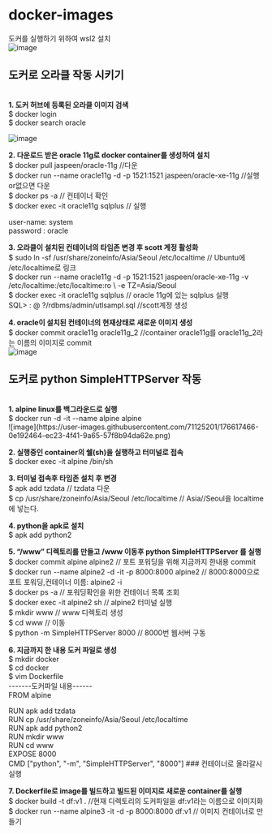 # docker-images

도커를 실행하기 위하여 wsl2 설치 <br>
![image](https://user-images.githubusercontent.com/71125201/176615561-2a0cc278-13b7-4982-ad68-472087a885c5.png) <br>

<h2> 도커로 오라클 작동 시키기 </h2> <br>
<b> 1. 도커 허브에 등록된 오라클 이미지 검색 </b><br>
$ docker login <br>
$ docker search oracle <br>

![image](https://user-images.githubusercontent.com/71125201/176615890-fe375a13-ae0a-4c57-8de2-7e3e631241f5.png) <br>

<b> 2. 다운로드 받은 oracle 11g로 docker container를 생성하여 설치 </b><br>
$	docker pull jaspeen/oracle-11g  //다운  <br>
$	docker run --name oracle11g -d -p 1521:1521 jaspeen/oracle-xe-11g  //실행or없으면 다운 <br>
$	docker ps -a		// 컨테이너 확인 <br>
$	docker exec -it oracle11g sqlplus // 실행 <br>

user-name: system <br>
password : oracle <br>

<b>3. 오라클이 설치된 컨테이너의 타임존 변경 후 scott 계정 활성화 </b><br>
$	sudo ln -sf /usr/share/zoneinfo/Asia/Seoul /etc/localtime 	// Ubuntu에 /etc/localtime로 링크 <br>
$	 docker run --name oracle11g -d -p 1521:1521 jaspeen/oracle-xe-11g -v /etc/localtime:/etc/localtime:ro \ -e TZ=Asia/Seoul 	 <br>
$	docker exec -it oracle11g sqlplus			// oracle 11g에 있는 sqlplus 실행 <br>
SQL> : @ ?/rdbms/admin/utlsampl.sql  		//scott계정 생성 <br>

<b> 4. oracle이 설치된 컨테이너의 현재상태로 새로운 이미지  생성</b> <br>
$ docker commit oracle11g oracle11g_2  //container oracle11g를 oracle11g_2라는 이름의 이미지로 commit <br>
![image](https://user-images.githubusercontent.com/71125201/176616963-1b4e53ea-a977-42c7-9358-86f45632093b.png) <br>

<h2> 도커로 python SimpleHTTPServer 작동 </h2> <br>
<b>1.	alpine linux를 백그라운드로 실행 </b><br>
$ docker run -d -it --name alpine alpine <br>
![image](https://user-images.githubusercontent.com/71125201/176617466-0e192464-ec23-4f41-9a65-57f8b94da62e.png) <br>

<b>2. 실행중인 container의 쉘(sh)을 실행하고 터미널로 접속 </b><br>
$ docker exec -it alpine /bin/sh <br>

<b>3. 터미널 접속후 타임존 설치 후 변경 </b><br>
$ apk add tzdata 	//  tzdata  다운 <br>
$ cp /usr/share/zoneinfo/Asia/Seoul /etc/localtime		// Asia//Seoul을 localtime에 넣는다. <br>

<b>4. python을 apk로 설치 </b><br>
$ apk add python2 <br>

<b>5. “/www” 디렉토리를 만들고 /www 이동후 python SimpleHTTPServer 를 실행 </b><br>
$ docker commit alpine alpine2   		// 포트 포워딩을 위해 지금까지 한내용 commit			 <br>
$ docker run --name alpine2 -d -it -p 8000:8000 alpine2	// 8000:8000으로 포트 포워딩,컨테이너 이름: alpine2 -i <br>
$ docker ps -a				// 포워딩확인을 위한 컨테이너 목록 조회 <br>
$ docker exec -it alpine2 sh			// alpine2 터미널 실행 <br>
$ mkdir www				// www 디렉토리 생성 <br>
$ cd www 				// 이동 <br>
$  python -m SimpleHTTPServer 8000		// 8000번 웹서버 구동 <br>

<b>6. 지금까지 한 내용 도커 파일로 생성 </b><br>
$ mkdir docker <br>
$ cd docker <br>
$ vim Dockerfile <br>
-------도커파일 내용------ <br>
FROM alpine <br>

RUN apk add tzdata <br>
RUN cp /usr/share/zoneinfo/Asia/Seoul /etc/localtime <br>
RUN apk add python2 <br>
RUN mkdir www <br>
RUN cd www <br>
EXPOSE 8000 <br>
CMD ["python", "-m", "SimpleHTTPServer", "8000"] ### 컨테이너로 올라갈시 실행 <br>

<b>7. Dockerfile로 image를 빌드하고 빌드된 이미지로 새로운 container를 실행 </b><br>
$ docker build -t df:v1 . 		//현재 디렉토리의 도커파일을 df:v1라는 이름으로 이미지화 <br>
$ docker run --name alpine3 -it -d -p 8000:8000 df:v1 // 이미지 컨테이너로 만들기 <br>
